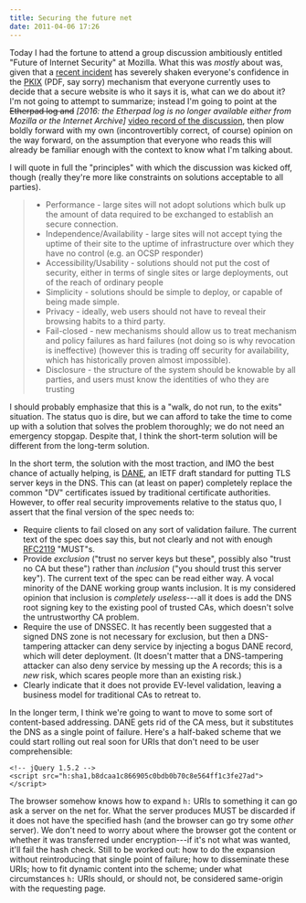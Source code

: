 ```yaml
---
title: Securing the future net
date: 2011-04-06 17:26
---
```


Today I had the fortune to attend a group discussion ambitiously
entitled "Future of Internet Security" at Mozilla. What this was
*mostly* about was, given that a [recent incident][] has severely
shaken everyone's confidence in the [PKIX][] (PDF, say sorry)
mechanism that everyone currently uses to decide that a secure website
is who it says it is, what can we do about it? I'm not going to
attempt to summarize; instead I'm going to point at the ~~Etherpad
log and~~
*\[2016: the Etherpad log is no longer available either from Mozilla or
the Internet Archive]*
[video record of the discussion][], then plow boldly forward with my
own (incontrovertibly correct, of course) opinion on the way forward,
on the assumption that everyone who reads this will already be
familiar enough with the context to know what I'm talking about.

I will quote in full the "principles" with which the discussion was
kicked off, though (really they're more like constraints on solutions
acceptable to all parties).

> * Performance - large sites will not adopt solutions which bulk up
>   the amount of data required to be exchanged to establish an secure
>   connection.
> * Independence/Availability - large sites will not accept tying the
>   uptime of their site to the uptime of infrastructure over which they
>   have no control (e.g. an OCSP responder)
> * Accessibility/Usability - solutions should not put the cost of
>   security, either in terms of single sites or large deployments, out of
>   the reach of ordinary people
> * Simplicity - solutions should be simple to deploy, or capable of
>   being made simple.
> * Privacy - ideally, web users should not have to reveal their
>   browsing habits to a third party.
> * Fail-closed - new mechanisms should allow us to treat mechanism
>   and policy failures as hard failures (not doing so is why revocation is
>   ineffective) (however this is trading off security for availability,
>   which has historically proven almost impossible).
> * Disclosure - the structure of the system should be knowable by
>   all parties, and users must know the identities of who they are trusting

I should probably emphasize that this is a "walk, do not run, to the
exits" situation. The status quo is dire, but we can afford to take
the time to come up with a solution that solves the problem
thoroughly; we do not need an emergency stopgap. Despite that, I think
the short-term solution will be different from the long-term solution.

In the short term, the solution with the most traction, and IMO the
best chance of actually helping, is [DANE][], an IETF draft standard
for putting TLS server keys in the DNS. This can (at least on paper)
completely replace the common "DV" certificates issued by traditional
certificate authorities. However, to offer real security improvements
relative to the status quo, I assert that the final version of the
spec needs to:

* Require clients to fail closed on any sort of validation failure. The
  current text of the spec does say this, but not clearly and not with
  enough [RFC2119][] "MUST"s.
* Provide *exclusion* ("trust no server keys but these", possibly also
  "trust no CA but these") rather than *inclusion* ("you should trust
  this server key"). The current text of the spec can be read either
  way. A vocal minority of the DANE working group wants inclusion. It
  is my considered opinion that inclusion is *completely
  useless*---all it does is add the DNS root signing key to the
  existing pool of trusted CAs, which doesn't solve the untrustworthy
  CA problem.
* Require the use of DNSSEC. It has recently been suggested that a
  signed DNS zone is not necessary for exclusion, but then a
  DNS-tampering attacker can deny service by injecting a bogus DANE
  record, which will deter deployment. (It doesn't matter that a
  DNS-tampering attacker can also deny service by messing up the A
  records; this is a *new* risk, which scares people more than an
  existing risk.)
* Clearly indicate that it does not provide EV-level validation,
  leaving a business model for traditional CAs to retreat to.

In the longer term, I think we're going to want to move to some sort
of content-based addressing. DANE gets rid of the CA mess, but it
substitutes the DNS as a single point of failure. Here's a half-baked
scheme that we could start rolling out real soon for URIs that don't
need to be user comprehensible:

    <!-- jQuery 1.5.2 -->
    <script src="h:sha1,b8dcaa1c866905c0bdb0b70c8e564ff1c3fe27ad"></script>

The browser somehow knows how to expand `h:` URIs to something it can
go ask a server on the net for. What the server produces MUST be
discarded if it does not have the specified hash (and the browser can
go try some *other* server). We don't need to worry about where the
browser got the content or whether it was transferred under
encryption---if it's not what was wanted, it'll fail the hash check.
Still to be worked out: how to do the expansion without reintroducing
that single point of failure; how to disseminate these URIs; how to
fit dynamic content into the scheme; under what circumstances `h:`
URIs should, or should not, be considered same-origin with the
requesting page.

[recent incident]: https://www.eff.org/deeplinks/2011/03/iranian-hackers-obtain-fraudulent-https
[PKIX]: http://www.cs.auckland.ac.nz/~pgut001/pubs/pkitutorial.pdf
[Etherpad log]: https://etherpad.mozilla.org/ep/pad/view/ro.IWd3P/rev.6007
[video record of the discussion]: https://videos.cdn.mozilla.net/uploads/air_mozilla/future-of-internet-security.ogg
[DANE]: http://tools.ietf.org/html/draft-ietf-dane-protocol
[RFC2119]: http://tools.ietf.org/html/rfc2119

